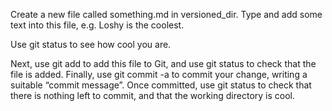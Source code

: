 Create a new file called something.md in versioned_dir. Type and add some text into this file, e.g. Loshy is the coolest.

Use git status to see how cool you are.

Next, use git add to add this file to Git, and use git status to check that the file is added. Finally, use git commit -a to commit your change, writing a suitable “commit message”. Once committed, use git status to check that there is nothing left to commit, and that the working directory is cool.
